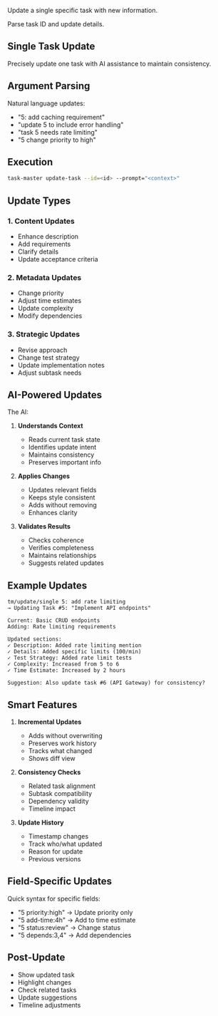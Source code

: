Update a single specific task with new information.


Parse task ID and update details.

## Single Task Update

Precisely update one task with AI assistance to maintain consistency.

## Argument Parsing

Natural language updates:
- "5: add caching requirement"
- "update 5 to include error handling"
- "task 5 needs rate limiting"
- "5 change priority to high"

## Execution

```bash
task-master update-task --id=<id> --prompt="<context>"
```

## Update Types

### 1. **Content Updates**
- Enhance description
- Add requirements
- Clarify details
- Update acceptance criteria

### 2. **Metadata Updates**
- Change priority
- Adjust time estimates
- Update complexity
- Modify dependencies

### 3. **Strategic Updates**
- Revise approach
- Change test strategy
- Update implementation notes
- Adjust subtask needs

## AI-Powered Updates

The AI:
1. **Understands Context**
   - Reads current task state
   - Identifies update intent
   - Maintains consistency
   - Preserves important info

2. **Applies Changes**
   - Updates relevant fields
   - Keeps style consistent
   - Adds without removing
   - Enhances clarity

3. **Validates Results**
   - Checks coherence
   - Verifies completeness
   - Maintains relationships
   - Suggests related updates

## Example Updates

```
tm/update/single 5: add rate limiting
→ Updating Task #5: "Implement API endpoints"

Current: Basic CRUD endpoints
Adding: Rate limiting requirements

Updated sections:
✓ Description: Added rate limiting mention
✓ Details: Added specific limits (100/min)
✓ Test Strategy: Added rate limit tests
✓ Complexity: Increased from 5 to 6
✓ Time Estimate: Increased by 2 hours

Suggestion: Also update task #6 (API Gateway) for consistency?
```

## Smart Features

1. **Incremental Updates**
   - Adds without overwriting
   - Preserves work history
   - Tracks what changed
   - Shows diff view

2. **Consistency Checks**
   - Related task alignment
   - Subtask compatibility
   - Dependency validity
   - Timeline impact

3. **Update History**
   - Timestamp changes
   - Track who/what updated
   - Reason for update
   - Previous versions

## Field-Specific Updates

Quick syntax for specific fields:
- "5 priority:high" → Update priority only
- "5 add-time:4h" → Add to time estimate
- "5 status:review" → Change status
- "5 depends:3,4" → Add dependencies

## Post-Update

- Show updated task
- Highlight changes
- Check related tasks
- Update suggestions
- Timeline adjustments